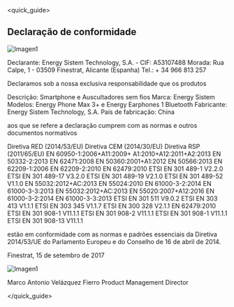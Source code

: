 <quick_guide>
## Declaração de conformidade

![Imagen1](http://static.energysistem.com/images/manuals/42909/59391fdcd6d6d.jpg)

Declarante: Energy Sistem Technology, S.A. - CIF: A53107488
Morada: Rua Calpe, 1 - 03509 Finestrat, Alicante (Espanha)
Tel.: + 34 966 813 257

Declaramos sob a nossa exclusiva responsabilidade que os produtos

Descrição: Smartphone e Auscultadores sem fios 
Marca: Energy Sistem
Modelos: Energy Phone Max 3+ e Energy Earphones 1 Bluetooth
Fabricante: Energy Sistem Technology, S.A.
País de fabricação: China

aos que se refere a declaração cumprem com as normas e outros documentos normativos

Diretiva RED (2014/53/EU)
Diretiva CEM (2014/30/EU)
Diretiva RSP (2011/65/EU)
EN 60950-1:2006+A11:2009+
A1:2010+A12:2011+A2:2013
EN 50332-2:2013
EN 62471:2008
EN 50360:2001+A1:2012
EN 50566:2013
EN 62209-1:2006
EN 62209-2:2010
EN 62479:2010
ETSI EN 301 489-1 V2.2.0
ETSI EN 301 489-17 V3.2.0
ETSI EN 301 489-19 V2.1.0
ETSI EN 301 489-52 V1.1.0
EN 55032:2012+AC:2013
EN 55024:2010
EN 61000-3-2:2014
EN 61000-3-3:2013
EN 55032:2012+AC:2013
EN 55020:2007+A12:2016
EN 61000-3-2:2014
EN 61000-3-3:2013
ETSI EN 301 511 V9.0.2
ETSI EN 303 413 V1.1.1
ETSI EN 303 345 V1.1.7
ETSI EN 300 328 V2.1.1
EN 62479:2010
ETSI EN 301 908-1 V11.1.1
ETSI EN 301 908-2 V11.1.1
ETSI EN 301 908-1 V11.1.1
ETSI EN 301 908-13 V11.1.1

estão em conformidade com as normas e padrões essenciais da Diretiva 2014/53/UE do Parlamento Europeu e do Conselho de 16 de abril de 2014.

Finestrat, 15 de setembro de 2017

![Imagen1](http://static.energysistem.com/images/manuals/42547/586ce335eb9df.jpg)

Marco Antonio Velázquez Fierro
Product Management Director



</quick_guide>
